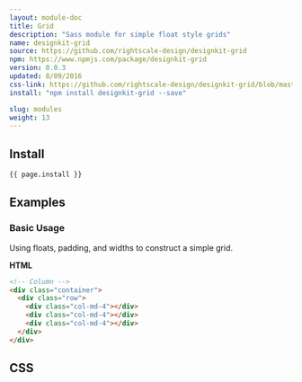 ```yaml
---
layout: module-doc
title: Grid
description: "Sass module for simple float style grids"
name: designkit-grid
source: https://github.com/rightscale-design/designkit-grid
npm: https://www.npmjs.com/package/designkit-grid
version: 0.0.3
updated: 8/09/2016
css-link: https://github.com/rightscale-design/designkit-grid/blob/master/css/designkit-grid.css
install: "npm install designkit-grid --save"

slug: modules
weight: 13
---
```


## Install

```bash
{{ page.install }}
```

## Examples

### Basic Usage

Using floats, padding, and widths to construct a simple grid.

**HTML**

```html
<!-- Column -->
<div class="container">
  <div class="row">
    <div class="col-md-4"></div>
    <div class="col-md-4"></div>
    <div class="col-md-4"></div>
  </div>
</div>
```

## CSS

<div class="snippet">
  <pre id="css_contents" class="highlighter-rouge snippet-css"><code class="css"></code></pre>
</div>
